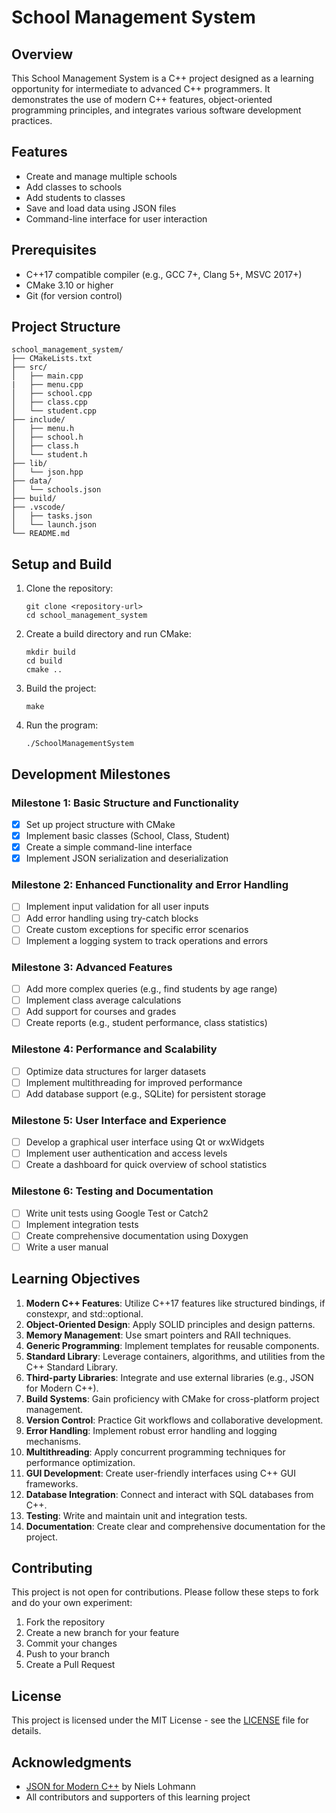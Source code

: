 # School Management System

## Overview

This School Management System is a C++ project designed as a learning opportunity for intermediate to advanced C++ programmers. It demonstrates the use of modern C++ features, object-oriented programming principles, and integrates various software development practices.

## Features

- Create and manage multiple schools
- Add classes to schools
- Add students to classes
- Save and load data using JSON files
- Command-line interface for user interaction

## Prerequisites

- C++17 compatible compiler (e.g., GCC 7+, Clang 5+, MSVC 2017+)
- CMake 3.10 or higher
- Git (for version control)

## Project Structure

```
school_management_system/
├── CMakeLists.txt
├── src/
│   ├── main.cpp
|   ├── menu.cpp
│   ├── school.cpp
│   ├── class.cpp
│   └── student.cpp
├── include/
│   ├── menu.h
│   ├── school.h
│   ├── class.h
│   └── student.h
├── lib/
│   └── json.hpp
├── data/
│   └── schools.json
├── build/
├── .vscode/
│   ├── tasks.json
│   └── launch.json
└── README.md
```

## Setup and Build

1. Clone the repository:

   ```
   git clone <repository-url>
   cd school_management_system
   ```

2. Create a build directory and run CMake:

   ```
   mkdir build
   cd build
   cmake ..
   ```

3. Build the project:

   ```
   make
   ```

4. Run the program:
   ```
   ./SchoolManagementSystem
   ```

## Development Milestones

### Milestone 1: Basic Structure and Functionality

- [x] Set up project structure with CMake
- [x] Implement basic classes (School, Class, Student)
- [x] Create a simple command-line interface
- [x] Implement JSON serialization and deserialization

### Milestone 2: Enhanced Functionality and Error Handling

- [ ] Implement input validation for all user inputs
- [ ] Add error handling using try-catch blocks
- [ ] Create custom exceptions for specific error scenarios
- [ ] Implement a logging system to track operations and errors

### Milestone 3: Advanced Features

- [ ] Add more complex queries (e.g., find students by age range)
- [ ] Implement class average calculations
- [ ] Add support for courses and grades
- [ ] Create reports (e.g., student performance, class statistics)

### Milestone 4: Performance and Scalability

- [ ] Optimize data structures for larger datasets
- [ ] Implement multithreading for improved performance
- [ ] Add database support (e.g., SQLite) for persistent storage

### Milestone 5: User Interface and Experience

- [ ] Develop a graphical user interface using Qt or wxWidgets
- [ ] Implement user authentication and access levels
- [ ] Create a dashboard for quick overview of school statistics

### Milestone 6: Testing and Documentation

- [ ] Write unit tests using Google Test or Catch2
- [ ] Implement integration tests
- [ ] Create comprehensive documentation using Doxygen
- [ ] Write a user manual

## Learning Objectives

1. **Modern C++ Features**: Utilize C++17 features like structured bindings, if constexpr, and std::optional.
2. **Object-Oriented Design**: Apply SOLID principles and design patterns.
3. **Memory Management**: Use smart pointers and RAII techniques.
4. **Generic Programming**: Implement templates for reusable components.
5. **Standard Library**: Leverage containers, algorithms, and utilities from the C++ Standard Library.
6. **Third-party Libraries**: Integrate and use external libraries (e.g., JSON for Modern C++).
7. **Build Systems**: Gain proficiency with CMake for cross-platform project management.
8. **Version Control**: Practice Git workflows and collaborative development.
9. **Error Handling**: Implement robust error handling and logging mechanisms.
10. **Multithreading**: Apply concurrent programming techniques for performance optimization.
11. **GUI Development**: Create user-friendly interfaces using C++ GUI frameworks.
12. **Database Integration**: Connect and interact with SQL databases from C++.
13. **Testing**: Write and maintain unit and integration tests.
14. **Documentation**: Create clear and comprehensive documentation for the project.

## Contributing

This project is not open for contributions. Please follow these steps to fork and do your own experiment:

1. Fork the repository
2. Create a new branch for your feature
3. Commit your changes
4. Push to your branch
5. Create a Pull Request

## License

This project is licensed under the MIT License - see the [LICENSE](LICENSE) file for details.

## Acknowledgments

- [JSON for Modern C++](https://github.com/nlohmann/json) by Niels Lohmann
- All contributors and supporters of this learning project
